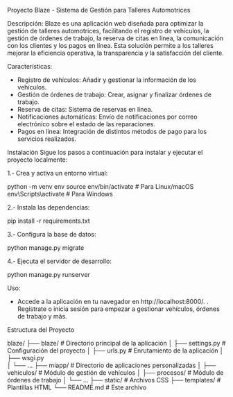 Proyecto Blaze - Sistema de Gestión para Talleres Automotrices


Descripción:
Blaze es una aplicación web diseñada para optimizar la gestión de talleres automotrices, facilitando el registro de vehículos, la gestión de órdenes de trabajo, la reserva de citas en línea, la comunicación con los clientes y los pagos en línea. Esta solución permite a los talleres mejorar la eficiencia operativa, la transparencia y la satisfacción del cliente.


Características:
- Registro de vehículos: Añadir y gestionar la información de los vehículos.
- Gestión de órdenes de trabajo: Crear, asignar y finalizar órdenes de trabajo.
- Reserva de citas: Sistema de reservas en línea.
- Notificaciones automáticas: Envío de notificaciones por correo electrónico sobre el estado de las reparaciones.
- Pagos en línea: Integración de distintos métodos de pago para los servicios realizados.

Instalación
Sigue los pasos a continuación para instalar y ejecutar el proyecto localmente:

1.- Crea y activa un entorno virtual:

python -m venv env
source env/bin/activate  # Para Linux/macOS
env\Scripts\activate  # Para Windows

2.- Instala las dependencias:

pip install -r requirements.txt

3.- Configura la base de datos:

python manage.py migrate

4.- Ejecuta el servidor de desarrollo:

python manage.py runserver


Uso:
- Accede a la aplicación en tu navegador en http://localhost:8000/.
. Regístrate o inicia sesión para empezar a gestionar vehículos, órdenes de trabajo y más.

Estructura del Proyecto

blaze/
├── blaze/              # Directorio principal de la aplicación
│   ├── settings.py     # Configuración del proyecto
│   ├── urls.py         # Enrutamiento de la aplicación
│   ├── wsgi.py         
│   └── ...
├── miapp/              # Directorio de aplicaciones personalizadas
│   ├── vehiculos/      # Módulo de gestión de vehículos
│   ├── procesos/       # Módulo de órdenes de trabajo
│   └── ...
├── static/             # Archivos CSS
├── templates/          # Plantillas HTML
└── README.md           # Este archivo
  

